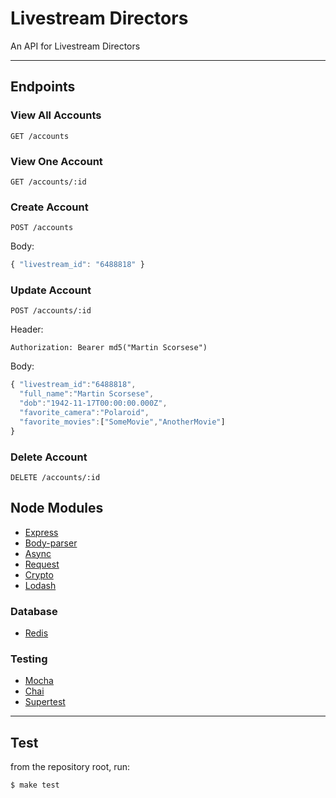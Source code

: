 Livestream Directors
=========
An API for Livestream Directors
_____ 
Endpoints
--------
### View All Accounts

```
GET /accounts
```

### View One Account
```
GET /accounts/:id
```

### Create Account
```
POST /accounts
```

Body:
```js
{ "livestream_id": "6488818" }
```

### Update Account
```
POST /accounts/:id
```
Header:
```
Authorization: Bearer md5("Martin Scorsese")
```

Body:
```js
{ "livestream_id":"6488818",
  "full_name":"Martin Scorsese",
  "dob":"1942-11-17T00:00:00.000Z",
  "favorite_camera":"Polaroid",
  "favorite_movies":["SomeMovie","AnotherMovie"]
}
```

### Delete Account
```
DELETE /accounts/:id
```


## Node Modules

* [Express]
* [Body-parser]
* [Async]
* [Request]
* [Crypto]
* [Lodash]

### Database
* [Redis]

### Testing
* [Mocha]
* [Chai]
* [Supertest]

___________________

Test
----
from the repository root, run:
```sh
$ make test
```

[Express]:https://github.com/visionmedia/express
[Body-parser]:https://github.com/expressjs/body-parser
[Async]:https://github.com/caolan/async
[Request]:https://github.com/mikeal/request
[Crypto]:https://github.com/Gozala/crypto
[Lodash]:https://github.com/lodash/lodash
[Redis]:https://github.com/mranney/node_redis
[Mocha]:https://github.com/visionmedia/mocha
[Chai]:https://github.com/chaijs/chai
[Supertest]:https://github.com/visionmedia/supertest
